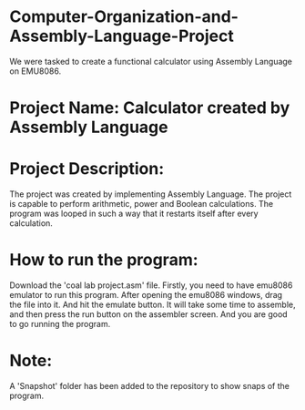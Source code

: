 # Computer-Organization-and-Assembly-Language-Project
We were tasked to create a functional calculator using Assembly Language on EMU8086.
# Project Name: Calculator created by Assembly Language
# Project Description:
The project was created by implementing Assembly Language. The project is capable to perform arithmetic, power and Boolean calculations. The program was looped in such a way that it restarts itself after every calculation.
# How to run the program:
Download the 'coal lab project.asm' file. Firstly, you need to have emu8086 emulator to run this program. After opening the emu8086 windows, drag the file into it. And hit the emulate button. It will take some time to assemble, and then press the run button on the assembler screen. And you are good to go running the program.
# Note:
A 'Snapshot' folder has been added to the repository to show snaps of the program.

